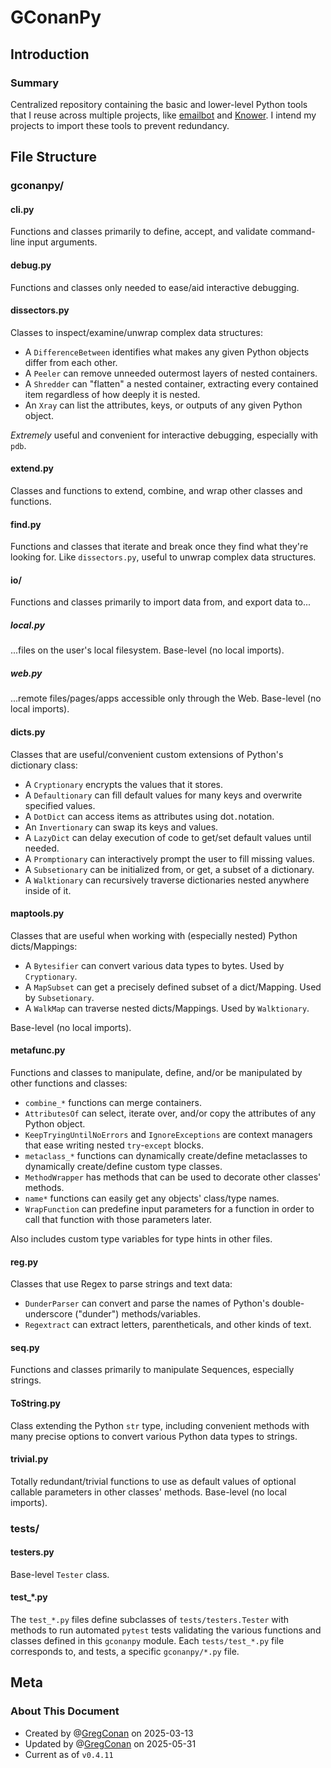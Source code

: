 # GConanPy

## Introduction

### Summary

Centralized repository containing the basic and lower-level Python tools that I reuse across multiple projects, like [emailbot](https://github.com/GregConan/emailbot) and [Knower](https://github.com/GregConan/Knower). I intend my projects to import these tools to prevent redundancy.

## File Structure

### gconanpy/

#### cli.py

Functions and classes primarily to define, accept, and validate command-line input arguments.

#### debug.py

Functions and classes only needed to ease/aid interactive debugging.

#### dissectors.py

Classes to inspect/examine/unwrap complex data structures:

- A `DifferenceBetween` identifies what makes any given Python objects differ from each other.
- A `Peeler` can remove unneeded outermost layers of nested containers.
- A `Shredder` can "flatten" a nested container, extracting every contained item regardless of how deeply it is nested.
- An `Xray` can list the attributes, keys, or outputs of any given Python object.

*Extremely* useful and convenient for interactive debugging, especially with `pdb`. 

#### extend.py

Classes and functions to extend, combine, and wrap other classes and functions.

#### find.py

Functions and classes that iterate and break once they find what they're looking for. Like `dissectors.py`, useful to unwrap complex data structures.

#### io/

Functions and classes primarily to import data from, and export data to...

##### local.py

...files on the user's local filesystem. Base-level (no local imports).

##### web.py

...remote files/pages/apps accessible only through the Web. Base-level (no local imports).

#### dicts.py

Classes that are useful/convenient custom extensions of Python's dictionary class:

- A `Cryptionary` encrypts the values that it stores.
- A `Defaultionary` can fill default values for many keys and overwrite specified values.
- A `DotDict` can access items as attributes using dot`.`notation.
- An `Invertionary` can swap its keys and values.
- A `LazyDict` can delay execution of code to get/set default values until needed.
- A `Promptionary` can interactively prompt the user to fill missing values.
- A `Subsetionary` can be initialized from, or get, a subset of a dictionary.
- A `Walktionary` can recursively traverse dictionaries nested anywhere inside of it.

#### maptools.py

Classes that are useful when working with (especially nested) Python dicts/Mappings:

- A `Bytesifier` can convert various data types to bytes. Used by `Cryptionary`.
- A `MapSubset` can get a precisely defined subset of a dict/Mapping. Used by `Subsetionary`.
- A `WalkMap` can traverse nested dicts/Mappings. Used by `Walktionary`.

Base-level (no local imports).

#### metafunc.py

Functions and classes to manipulate, define, and/or be manipulated by other functions and classes:

- `combine_*` functions can merge containers.
- `AttributesOf` can select, iterate over, and/or copy the attributes of any Python object.
- `KeepTryingUntilNoErrors` and `IgnoreExceptions` are context managers that ease writing nested `try`-`except` blocks.
- `metaclass_*` functions can dynamically create/define metaclasses to dynamically create/define custom type classes.
- `MethodWrapper` has methods that can be used to decorate other classes' methods.
- `name*` functions can easily get any objects' class/type names.
- `WrapFunction` can predefine input parameters for a function in order to call that function with those parameters later.

Also includes custom type variables for type hints in other files.

#### reg.py

Classes that use Regex to parse strings and text data:

- `DunderParser` can convert and parse the names of Python's double-underscore ("dunder") methods/variables.
- `Regextract` can extract letters, parentheticals, and other kinds of text.

#### seq.py

Functions and classes primarily to manipulate Sequences, especially strings. 

#### ToString.py

Class extending the Python `str` type, including convenient methods with many precise options to convert various Python data types to strings.

#### trivial.py

Totally redundant/trivial functions to use as default values of optional callable parameters in other classes' methods. Base-level (no local imports).

### tests/

#### testers.py

Base-level `Tester` class. 

#### test_*.py

The `test_*.py` files define subclasses of `tests/testers.Tester` with methods to run automated `pytest` tests validating the various functions and classes defined in this `gconanpy` module. Each `tests/test_*.py` file corresponds to, and tests, a specific `gconanpy/*.py` file.

## Meta

### About This Document

- Created by @[GregConan](https://github.com/GregConan) on 2025-03-13
- Updated by @[GregConan](https://github.com/GregConan) on 2025-05-31
- Current as of `v0.4.11`
